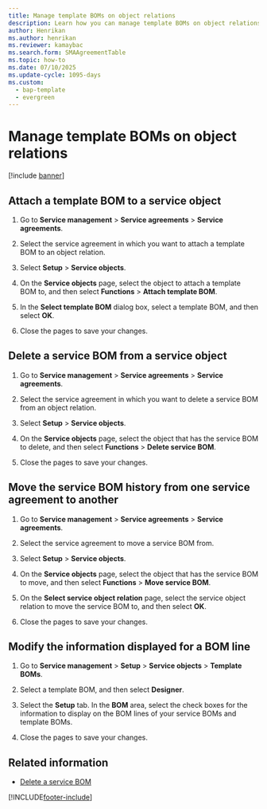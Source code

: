 ```yaml
---
title: Manage template BOMs on object relations 
description: Learn how you can manage template BOMs on object relations, including a step-by-step process for attaching template BOMs to service objective. 
author: Henrikan
ms.author: henrikan
ms.reviewer: kamaybac
ms.search.form: SMAAgreementTable
ms.topic: how-to
ms.date: 07/10/2025
ms.update-cycle: 1095-days
ms.custom: 
  - bap-template
  - evergreen
---
```



# Manage template BOMs on object relations

[!include [banner](../includes/banner.md)]

## Attach a template BOM to a service object

1. Go to **Service management** \> **Service agreements** \> **Service agreements**.

2. Select the service agreement in which you want to attach a template BOM to an object relation.

3. Select **Setup** \> **Service objects**.

4. On the **Service objects** page, select the object to attach a template BOM to, and then select **Functions** \> **Attach template BOM**.

5. In the **Select template BOM** dialog box, select a template BOM, and then select **OK**.

6. Close the pages to save your changes.

## Delete a service BOM from a service object

1. Go to **Service management** \> **Service agreements** \> **Service agreements**.

2. Select the service agreement in which you want to delete a service BOM from an object relation.

3. Select **Setup** \> **Service objects**.

4. On the **Service objects** page, select the object that has the service BOM to delete, and then select **Functions** \> **Delete service BOM**.

5. Close the pages to save your changes.

## Move the service BOM history from one service agreement to another

1. Go to **Service management** \> **Service agreements** \> **Service agreements**.

2. Select the service agreement to move a service BOM from.

3. Select **Setup** \> **Service objects**.

4. On the **Service objects** page, select the object that has the service BOM to move, and then select **Functions** \> **Move service BOM**.

5. On the **Select service object relation** page, select the service object relation to move the service BOM to, and then select **OK**.

6. Close the pages to save your changes.

## Modify the information displayed for a BOM line

1. Go to **Service management** \> **Setup** \> **Service objects** \> **Template BOMs**.

2. Select a template BOM, and then select **Designer**.

3. Select the **Setup** tab. In the **BOM** area, select the check boxes for the information to display on the BOM lines of your service BOMs and template BOMs.

4. Close the pages to save your changes.

## Related information

- [Delete a service BOM](delete-service-bom.md)

[!INCLUDE[footer-include](../../includes/footer-banner.md)]
